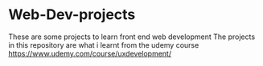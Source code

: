 # Web-Dev-projects
 These are some projects to learn front end web development
The projects in this repository are what i learnt from the udemy course https://www.udemy.com/course/uxdevelopment/
